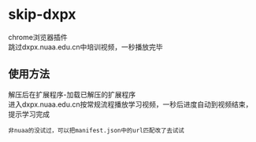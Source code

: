 # skip-dxpx
chrome浏览器插件  
跳过dxpx.nuaa.edu.cn中培训视频，一秒播放完毕
## 使用方法
解压后在扩展程序-加载已解压的扩展程序  
进入dxpx.nuaa.edu.cn按常规流程播放学习视频，一秒后进度自动到视频结束，提示学习完成  
  
    
    
    
    
`非nuaa的没试过，可以把manifest.json中的url匹配改了去试试`  
